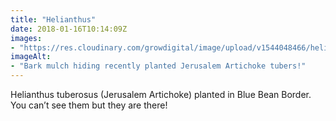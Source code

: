 ```yaml
---
title: "Helianthus"
date: 2018-01-16T10:14:09Z
images: 
- "https://res.cloudinary.com/growdigital/image/upload/v1544048466/helianthus-39012467294.jpg"
imageAlt: 
- "Bark mulch hiding recently planted Jerusalem Artichoke tubers!"
---
```


Helianthus tuberosus (Jerusalem Artichoke) planted in Blue Bean Border. You can’t see them but they are there!
